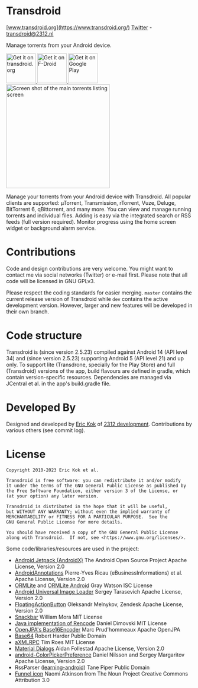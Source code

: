 Transdroid
==========

[www.transdroid.org](https://www.transdroid.org/)
[Twitter](https://twitter.com/transdroid) - [transdroid@2312.nl](mailto:transdroid@2312.nl)

Manage torrents from your Android device.

<a href="https://transdroid.org/latest">
    <img src="https://transdroid.org/images/getontransdroid.png"
    alt="Get it on transdroid.org"
    height="80">
</a>
<a href="https://f-droid.org/packages/org.transdroid.full/">
    <img src="https://fdroid.gitlab.io/artwork/badge/get-it-on.png"
    alt="Get it on F-Droid"
    height="80">
</a>
<a href="https://play.google.com/store/apps/details?id=org.transdroid.lite">
    <img src="https://play.google.com/intl/en_us/badges/static/images/badges/en_badge_web_generic.png"
    alt="Get it on Google Play"
    height="80">
</a>

<img src="https://2312.nl/images/screenshot_transdroid_main.png" alt="Screen shot of the main torrents listing screen" width="280" />


Manage your torrents from your Android device with Transdroid.
All popular clients are supported: µTorrent, Transmission, rTorrent, Vuze, Deluge, BitTorrent 6, qBittorrent, and many more.
You can view and manage running torrents and individual files.
Adding is easy via the integrated search or RSS feeds (full version required).
Monitor progress using the home screen widget or background alarm service.

Contributions
=============

Code and design contributions are very welcome.
You might want to contact me via social networks (Twitter) or e-mail first.
Please note that all code will be licensed in GNU GPLv3.

Please respect the coding standards for easier merging.
`master` contains the current release version of Transdroid while `dev` contains the active development version.
However, larger and new features will be developed in their own branch.

Code structure
==============

Transdroid is (since version 2.5.23) compiled against Android 14 (API level 34) and (since version 2.5.23) supporting Android 5 (API level 21) and up only.
To support lite (Transdrone, specially for the Play Store) and full (Transdroid) versions of the app, build flavours are defined in gradle, which contain version-specific resources.
Dependencies are managed via JCentral et al. in the app's build.gradle file.

Developed By
============

Designed and developed by [Eric Kok](mailto:eric@2312.nl) of [2312 development](https://2312.nl/).
Contributions by various others (see commit log).

License
=======

    Copyright 2010-2023 Eric Kok et al.

    Transdroid is free software: you can redistribute it and/or modify
    it under the terms of the GNU General Public License as published by
    the Free Software Foundation, either version 3 of the License, or
    (at your option) any later version.

    Transdroid is distributed in the hope that it will be useful,
    but WITHOUT ANY WARRANTY; without even the implied warranty of
    MERCHANTABILITY or FITNESS FOR A PARTICULAR PURPOSE.  See the
    GNU General Public License for more details.

    You should have received a copy of the GNU General Public License
    along with Transdroid.  If not, see <https://www.gnu.org/licenses/>.

Some code/libraries/resources are used in the project:
*  [Android Jetpack (AndroidX)](https://developer.android.com/jetpack)
    The Android Open Source Project
    Apache License, Version 2.0
*  [AndroidAnnotations](http://androidannotations.org/)
    Pierre-Yves Ricau (eBusinessInformations) et al.
    Apache License, Version 2.0
*  [ORMLite](https://github.com/j256/ormlite-core) and [ORMLite Android](https://github.com/j256/ormlite-android)
    Gray Watson
    ISC License
*  [Android Universal Image Loader](https://github.com/nostra13/Android-Universal-Image-Loader)
    Sergey Tarasevich
    Apache License, Version 2.0
*  [FloatingActionButton](https://github.com/zendesk/android-floating-action-button)
    Oleksandr Melnykov, Zendesk
    Apache License, Version 2.0
*  [Snackbar](https://github.com/nispok/snackbar)
    William Mora
    MIT License
*  [Java implementation of Rencode](https://github.com/aegnor/rencode-java)
    Daniel Dimovski
    MIT License
*  [OpenJPA's Base16Encoder](https://github.com/apache/openjpa)
    Marc Prud'hommeaux
    Apache OpenJPA
*  [Base64](http://iharder.sourceforge.net/current/java/base64/)
    Robert Harder
    Public Domain
*  [aXMLRPC](https://github.com/gturri/aXMLRPC)
    Tim Roes
    MIT License
*  [Material Dialogs](https://github.com/afollestad/material-dialogs)
    Aidan Follestad
    Apache License, Version 2.0
*  [android-ColorPickerPreference](https://github.com/attenzione/android-ColorPickerPreference)
    Daniel Nilsson and Sergey Margaritov
    Apache License, Version 2.0
*  RssParser ([learning-android](https://github.com/tanepiper/learning-android))
    Tane Piper
    Public Domain
*  [Funnel icon](https://thenounproject.com/term/funnel/5608/)
    Naomi Atkinson from The Noun Project
    Creative Commons Attribution 3.0
